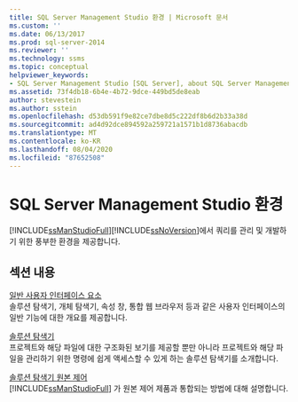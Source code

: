 ```yaml
---
title: SQL Server Management Studio 환경 | Microsoft 문서
ms.custom: ''
ms.date: 06/13/2017
ms.prod: sql-server-2014
ms.reviewer: ''
ms.technology: ssms
ms.topic: conceptual
helpviewer_keywords:
- SQL Server Management Studio [SQL Server], about SQL Server Management Studio
ms.assetid: 73f4db18-6b4e-4b72-9dce-449bd5de8eab
author: stevestein
ms.author: sstein
ms.openlocfilehash: d53db591f9e82ce7dbe8d5c222df8b6d2b33a38d
ms.sourcegitcommit: ad4d92dce894592a259721a1571b1d8736abacdb
ms.translationtype: MT
ms.contentlocale: ko-KR
ms.lasthandoff: 08/04/2020
ms.locfileid: "87652508"
---
```

# <a name="the-sql-server-management-studio-environment"></a>SQL Server Management Studio 환경
  [!INCLUDE[ssManStudioFull](../includes/ssmanstudiofull-md.md)][!INCLUDE[ssNoVersion](../includes/ssnoversion-md.md)]에서 쿼리를 관리 및 개발하기 위한 풍부한 환경을 제공합니다.  
  
## <a name="in-this-section"></a>섹션 내용  
 [일반 사용자 인터페이스 요소](general-user-interface-elements.md)  
 솔루션 탐색기, 개체 탐색기, 속성 창, 통합 웹 브라우저 등과 같은 사용자 인터페이스의 일반 기능에 대한 개요를 제공합니다.  
  
 [솔루션 탐색기](solution/solution-explorer.md)  
 프로젝트와 해당 파일에 대한 구조화된 보기를 제공할 뿐만 아니라 프로젝트와 해당 파일을 관리하기 위한 명령에 쉽게 액세스할 수 있게 하는 솔루션 탐색기를 소개합니다.  
  
 [솔루션 탐색기 원본 제어](../database-engine/solution-explorer-source-control.md)  
 [!INCLUDE[ssManStudioFull](../includes/ssmanstudiofull-md.md)] 가 원본 제어 제품과 통합되는 방법에 대해 설명합니다.  
  
  
